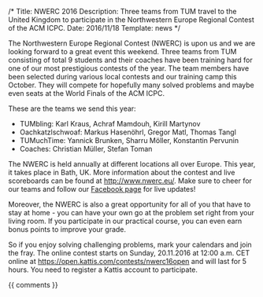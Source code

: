 /*
Title: NWERC 2016
Description: Three teams from TUM travel to the United Kingdom to participate in the Northwestern Europe Regional Contest of the ACM ICPC.
Date: 2016/11/18
Template: news
*/

The Northwestern Europe Regional Contest (NWERC) is upon us and we are looking forward to a great event this weekend. Three teams from TUM consisting of total 9 students and their coaches have been training hard for one of our most prestigious contests of the year. The team members have been selected during various local contests and our training camp this October. They will compete for hopefully many solved problems and maybe even seats at the World Finals of the ACM ICPC.

These are the teams we send this year:

* TUMbling: Karl Kraus, Achraf Mamdouh, Kirill Martynov
* Oachkatzlschwoaf: Markus Hasenöhrl, Gregor Matl, Thomas Tangl
* TUMuchTime: Yannick Brunken, Sharru Möller, Konstantin Pervunin
* Coaches: Christian Müller, Stefan Toman

The NWERC is held annually at different locations all over Europe. This year, it takes place in Bath, UK. More information about the contest and live scoreboards can be found at http://www.nwerc.eu/. Make sure to cheer for our teams and follow our [Facebook page](https://facebook.com/IcpcTUM) for live updates!

Moreover, the NWERC is also a great opportunity for all of you that have to stay at home - you can have your own go at the problem set right from your living room. If you participate in our practical course, you can even earn bonus points to improve your grade.

So if you enjoy solving challenging problems, mark your calendars and join the fray. The online contest starts on Sunday, 20.11.2016 at 12:00 a.m. CET online at https://open.kattis.com/contests/nwerc16open and will last for 5 hours. You need to register a Kattis account to participate.

{{ comments }}
